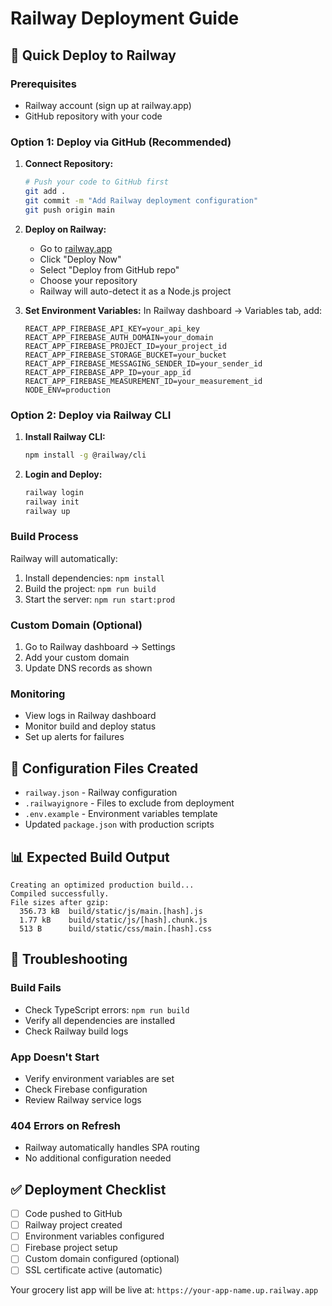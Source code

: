 # Railway Deployment Guide

## 🚀 Quick Deploy to Railway

### Prerequisites
- Railway account (sign up at railway.app)
- GitHub repository with your code

### Option 1: Deploy via GitHub (Recommended)

1. **Connect Repository:**
   ```bash
   # Push your code to GitHub first
   git add .
   git commit -m "Add Railway deployment configuration"
   git push origin main
   ```

2. **Deploy on Railway:**
   - Go to [railway.app](https://railway.app)
   - Click "Deploy Now"
   - Select "Deploy from GitHub repo"
   - Choose your repository
   - Railway will auto-detect it as a Node.js project

3. **Set Environment Variables:**
   In Railway dashboard → Variables tab, add:
   ```
   REACT_APP_FIREBASE_API_KEY=your_api_key
   REACT_APP_FIREBASE_AUTH_DOMAIN=your_domain
   REACT_APP_FIREBASE_PROJECT_ID=your_project_id
   REACT_APP_FIREBASE_STORAGE_BUCKET=your_bucket
   REACT_APP_FIREBASE_MESSAGING_SENDER_ID=your_sender_id
   REACT_APP_FIREBASE_APP_ID=your_app_id
   REACT_APP_FIREBASE_MEASUREMENT_ID=your_measurement_id
   NODE_ENV=production
   ```

### Option 2: Deploy via Railway CLI

1. **Install Railway CLI:**
   ```bash
   npm install -g @railway/cli
   ```

2. **Login and Deploy:**
   ```bash
   railway login
   railway init
   railway up
   ```

### Build Process
Railway will automatically:
1. Install dependencies: `npm install`
2. Build the project: `npm run build`
3. Start the server: `npm run start:prod`

### Custom Domain (Optional)
1. Go to Railway dashboard → Settings
2. Add your custom domain
3. Update DNS records as shown

### Monitoring
- View logs in Railway dashboard
- Monitor build and deploy status
- Set up alerts for failures

## 🔧 Configuration Files Created

- `railway.json` - Railway configuration
- `.railwayignore` - Files to exclude from deployment
- `.env.example` - Environment variables template
- Updated `package.json` with production scripts

## 📊 Expected Build Output
```
Creating an optimized production build...
Compiled successfully.
File sizes after gzip:
  356.73 kB  build/static/js/main.[hash].js
  1.77 kB    build/static/js/[hash].chunk.js
  513 B      build/static/css/main.[hash].css
```

## 🚨 Troubleshooting

### Build Fails
- Check TypeScript errors: `npm run build`
- Verify all dependencies are installed
- Check Railway build logs

### App Doesn't Start
- Verify environment variables are set
- Check Firebase configuration
- Review Railway service logs

### 404 Errors on Refresh
- Railway automatically handles SPA routing
- No additional configuration needed

## ✅ Deployment Checklist

- [ ] Code pushed to GitHub
- [ ] Railway project created
- [ ] Environment variables configured
- [ ] Firebase project setup
- [ ] Custom domain configured (optional)
- [ ] SSL certificate active (automatic)

Your grocery list app will be live at: `https://your-app-name.up.railway.app`
